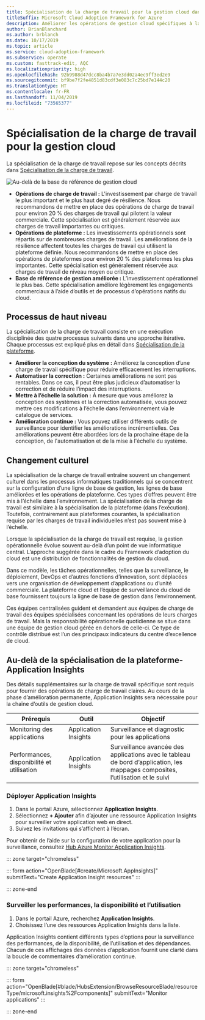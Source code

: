 ```yaml
---
title: Spécialisation de la charge de travail pour la gestion cloud dans Azure
titleSuffix: Microsoft Cloud Adoption Framework for Azure
description: Améliorer les opérations de gestion cloud spécifiques à la charge de travail
author: BrianBlanchard
ms.author: brblanch
ms.date: 10/17/2019
ms.topic: article
ms.service: cloud-adoption-framework
ms.subservice: operate
ms.custom: fasttrack-edit, AQC
ms.localizationpriority: high
ms.openlocfilehash: 92b9988d47dcc8ba4b7a7e3dd02a4ec9ff3ed2e9
ms.sourcegitcommit: bf9be7f2fe4851d83cdf3e083c7c25bd7e144c20
ms.translationtype: HT
ms.contentlocale: fr-FR
ms.lasthandoff: 11/04/2019
ms.locfileid: "73565377"
---
```

# <a name="workload-specialization-for-cloud-management"></a>Spécialisation de la charge de travail pour la gestion cloud

La spécialisation de la charge de travail repose sur les concepts décrits dans [Spécialisation de la charge de travail](./platform-specialization.md).

![Au-delà de la base de référence de gestion cloud](../../_images/manage/beyond-the-baseline.png)

- **Opérations de charge de travail :** L'investissement par charge de travail le plus important et le plus haut degré de résilience. Nous recommandons de mettre en place des opérations de charge de travail pour environ 20 % des charges de travail qui pilotent la valeur commerciale. Cette spécialisation est généralement réservée aux charges de travail importantes ou critiques.
- **Opérations de plateforme :** Les investissements opérationnels sont répartis sur de nombreuses charges de travail. Les améliorations de la résilience affectent toutes les charges de travail qui utilisent la plateforme définie. Nous recommandons de mettre en place des opérations de plateformes pour environ 20 % des plateformes les plus importantes. Cette spécialisation est généralement réservée aux charges de travail de niveau moyen ou critique.
- **Base de référence de gestion améliorée :** L’investissement opérationnel le plus bas. Cette spécialisation améliore légèrement les engagements commerciaux à l’aide d’outils et de processus d’opérations natifs du cloud.

## <a name="high-level-process"></a>Processus de haut niveau

La spécialisation de la charge de travail consiste en une exécution disciplinée des quatre processus suivants dans une approche itérative. Chaque processus est expliqué plus en détail dans [Spécialisation de la plateforme](./platform-specialization.md).

- **Améliorer la conception du système :** Améliorez la conception d’une charge de travail spécifique pour réduire efficacement les interruptions.
- **Automatiser la correction :** Certaines améliorations ne sont pas rentables. Dans ce cas, il peut être plus judicieux d’automatiser la correction et de réduire l’impact des interruptions.
- **Mettre à l’échelle la solution :** À mesure que vous améliorez la conception des systèmes et la correction automatisée, vous pouvez mettre ces modifications à l’échelle dans l’environnement via le catalogue de services.
- **Amélioration continue :** Vous pouvez utiliser différents outils de surveillance pour identifier les améliorations incrémentielles. Ces améliorations peuvent être abordées lors de la prochaine étape de la conception, de l'automatisation et de la mise à l'échelle du système.

## <a name="cultural-change"></a>Changement culturel

La spécialisation de la charge de travail entraîne souvent un changement culturel dans les processus informatiques traditionnels qui se concentrent sur la configuration d’une ligne de base de gestion, les lignes de base améliorées et les opérations de plateforme. Ces types d’offres peuvent être mis à l’échelle dans l’environnement. La spécialisation de la charge de travail est similaire à la spécialisation de la plateforme (dans l’exécution). Toutefois, contrairement aux plateformes courantes, la spécialisation requise par les charges de travail individuelles n’est pas souvent mise à l’échelle.

Lorsque la spécialisation de la charge de travail est requise, la gestion opérationnelle évolue souvent au-delà d’un point de vue informatique central. L’approche suggérée dans le cadre du Framework d’adoption du cloud est une distribution de fonctionnalités de gestion du cloud.

Dans ce modèle, les tâches opérationnelles, telles que la surveillance, le déploiement, DevOps et d’autres fonctions d’innovation, sont déplacées vers une organisation de développement d’applications ou d’unité commerciale. La plateforme cloud et l’équipe de surveillance du cloud de base fournissent toujours la ligne de base de gestion dans l’environnement.

Ces équipes centralisées guident et demandent aux équipes de charge de travail des équipes spécialisées concernant les opérations de leurs charges de travail. Mais la responsabilité opérationnelle quotidienne se situe dans une équipe de gestion cloud gérée en dehors de celle-ci. Ce type de contrôle distribué est l’un des principaux indicateurs du centre d’excellence de cloud.

## <a name="beyond-platform-specialization---application-insights"></a>Au-delà de la spécialisation de la plateforme-Application Insights

Des détails supplémentaires sur la charge de travail spécifique sont requis pour fournir des opérations de charge de travail claires. Au cours de la phase d’amélioration permanente, Application Insights sera nécessaire pour la chaîne d’outils de gestion cloud.

|Prérequis|Outil|Objectif|
|---|---|---|
|Monitoring des applications|Application Insights|Surveillance et diagnostic pour les applications|
|Performances, disponibilité et utilisation|Application Insights|Surveillance avancée des applications avec le tableau de bord d’application, les mappages composites, l’utilisation et le suivi|

### <a name="deploy-application-insights"></a>Déployer Application Insights

1. Dans le portail Azure, sélectionnez **Application Insights**.
1. Sélectionnez **+ Ajouter** afin d’ajouter une ressource Application Insights pour surveiller votre application web en direct.
1. Suivez les invitations qui s’affichent à l’écran.

Pour obtenir de l’aide sur la configuration de votre application pour la surveillance, consultez [Hub Azure Monitor Application Insights](https://docs.microsoft.com/azure/azure-monitor/azure-monitor-app-hub).

::: zone target="chromeless"

::: form action="OpenBlade[#create/Microsoft.AppInsights]" submitText="Create Application Insight resources" :::

::: zone-end

### <a name="monitor-performance-availability-and-usage"></a>Surveiller les performances, la disponibilité et l’utilisation

1. Dans le portail Azure, recherchez **Application Insights**.
1. Choisissez l’une des ressources Application Insights dans la liste.

Application Insights contient différents types d’options pour la surveillance des performances, de la disponibilité, de l’utilisation et des dépendances. Chacun de ces affichages des données d’application fournit une clarté dans la boucle de commentaires d’amélioration continue.

::: zone target="chromeless"

<!-- markdownlint-disable DOCSMD001 -->

::: form action="OpenBlade[#blade/HubsExtension/BrowseResourceBlade/resourceType/microsoft.insights%2Fcomponents]" submitText="Monitor applications" :::

<!-- markdownlint-enable DOCSMD001 -->

::: zone-end

